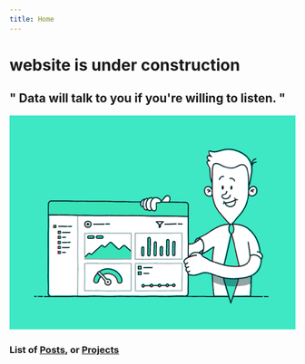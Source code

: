```yaml
---
title: Home
---
```


# website is under construction


## " Data will talk to you if you're willing to listen. "

![](man.gif)


### List of [Posts](/post/), or [Projects](/Projects/)
